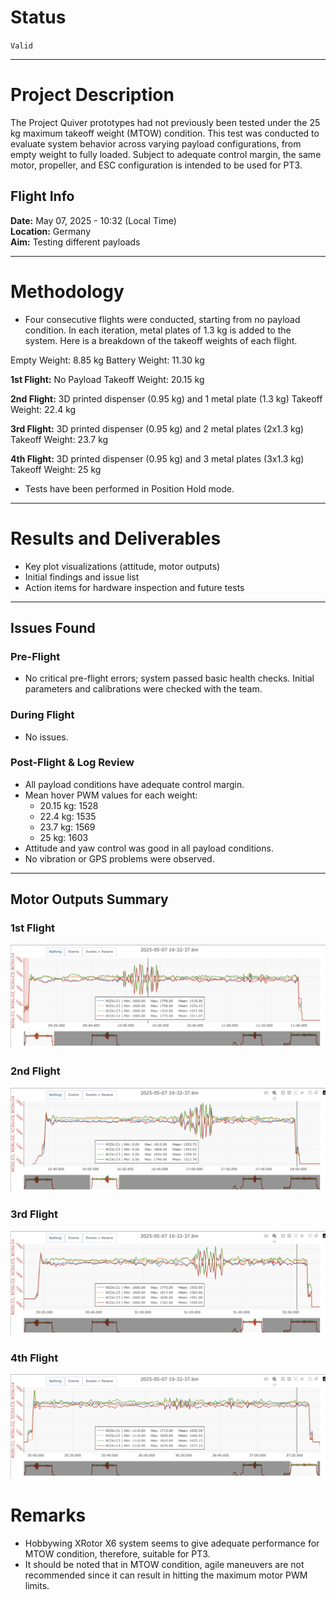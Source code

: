 # Status  

`Valid`

---

# Project Description

The Project Quiver prototypes had not previously been tested under the 25 kg maximum takeoff weight (MTOW) condition. This test was conducted to evaluate system behavior across varying payload configurations, from empty weight to fully loaded. Subject to adequate control margin, the same motor, propeller, and ESC configuration is intended to be used for PT3.

## Flight Info
**Date:** May 07, 2025 - 10:32 (Local Time)  
**Location:** Germany  
**Aim:** Testing different payloads

---

# Methodology

- Four consecutive flights were conducted, starting from no payload condition. In each iteration, metal plates of 1.3 kg is added to the system. Here is a breakdown of the takeoff weights of each flight.

Empty Weight: 8.85 kg
Battery Weight: 11.30 kg

**1st Flight:**
No Payload
Takeoff Weight: 20.15 kg

**2nd Flight:**
3D printed dispenser (0.95 kg) and 1 metal plate (1.3 kg)
Takeoff Weight: 22.4 kg

**3rd Flight:**
3D printed dispenser (0.95 kg) and 2 metal plates (2x1.3 kg)
Takeoff Weight: 23.7 kg

**4th Flight:**
3D printed dispenser (0.95 kg) and 3 metal plates (3x1.3 kg)
Takeoff Weight: 25 kg

- Tests have been performed in Position Hold mode.

---

# Results and Deliverables

- Key plot visualizations (attitude, motor outputs)  
- Initial findings and issue list  
- Action items for hardware inspection and future tests  

---

## Issues Found

###  Pre-Flight

- No critical pre-flight errors; system passed basic health checks. Initial parameters and calibrations were checked with the team.

###  During Flight

- No issues.

### Post-Flight & Log Review

- All payload conditions have adequate control margin. 
- Mean hover PWM values for each weight:
  - 20.15 kg: 1528
  - 22.4 kg: 1535
  - 23.7 kg: 1569
  - 25 kg: 1603
- Attitude and yaw control was good in all payload conditions.
- No vibration or GPS problems were observed.

---

## Motor Outputs Summary

### 1st Flight
![enter image description here](images/servo1.png)

### 2nd Flight
![enter image description here](images/servo2.png)

### 3rd Flight
![enter image description here](images/servo3.png)

### 4th Flight
![enter image description here](images/servo4.png)

# Remarks
- Hobbywing XRotor X6 system seems to give adequate performance for MTOW condition, therefore, suitable for PT3.
- It should be noted that in MTOW condition, agile maneuvers are not recommended since it can result in hitting the maximum motor PWM limits.


